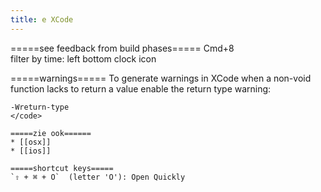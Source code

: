 ```yaml
---
title: e XCode
---
```


=====see feedback from build phases=====
Cmd+8  
filter by time: left bottom clock icon

=====warnings=====
To generate warnings in XCode when a non-void function lacks to return a value enable the return type warning:
```
-Wreturn-type
</code>

=====zie ook======
* [[osx]]
* [[ios]]

=====shortcut keys=====
`⇧ + ⌘ + O`  (letter 'O'): Open Quickly
